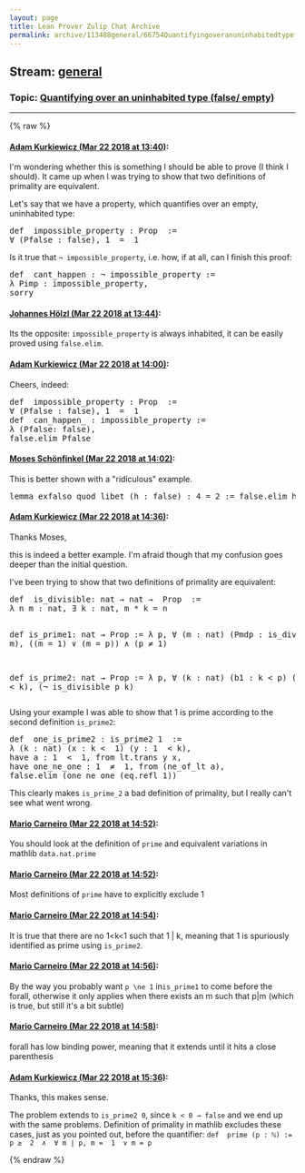 ```yaml
---
layout: page
title: Lean Prover Zulip Chat Archive 
permalink: archive/113488general/66754Quantifyingoveranuninhabitedtypefalseempty.html
---
```


## Stream: [general](index.html)
### Topic: [Quantifying over an uninhabited type (false/ empty)](66754Quantifyingoveranuninhabitedtypefalseempty.html)

---


{% raw %}
#### [ Adam Kurkiewicz (Mar 22 2018 at 13:40)](https://leanprover.zulipchat.com/#narrow/stream/113488-general/topic/Quantifying%20over%20an%20uninhabited%20type%20%28false/%20empty%29/near/124058931):
<p>I'm wondering whether this is something I should be able to prove (I think I should). It came up when I was trying to show that two definitions of primality are equivalent.</p>
<p>Let's say that we have a property, which quantifies over an empty, uninhabited type:</p>
<div class="codehilite"><pre><span></span>def  impossible_property : Prop  :=
∀ (Pfalse : false), 1  =  1
</pre></div>


<p>Is it true that <code>¬ impossible_property</code>, i.e. how, if at all, can I finish this proof:</p>
<div class="codehilite"><pre><span></span>def  cant_happen : ¬ impossible_property :=
λ Pimp : impossible_property,
sorry
</pre></div>

#### [ Johannes Hölzl (Mar 22 2018 at 13:44)](https://leanprover.zulipchat.com/#narrow/stream/113488-general/topic/Quantifying%20over%20an%20uninhabited%20type%20%28false/%20empty%29/near/124059054):
<p>Its the opposite: <code>impossible_property</code> is always inhabited, it can be easily proved using <code>false.elim</code>.</p>

#### [ Adam Kurkiewicz (Mar 22 2018 at 14:00)](https://leanprover.zulipchat.com/#narrow/stream/113488-general/topic/Quantifying%20over%20an%20uninhabited%20type%20%28false/%20empty%29/near/124059575):
<p>Cheers, indeed:</p>
<div class="codehilite"><pre><span></span>def  impossible_property : Prop  :=
∀ (Pfalse : false), 1  =  1
def  can_happen_ : impossible_property :=
λ (Pfalse: false),
false.elim Pfalse
</pre></div>

#### [ Moses Schönfinkel (Mar 22 2018 at 14:02)](https://leanprover.zulipchat.com/#narrow/stream/113488-general/topic/Quantifying%20over%20an%20uninhabited%20type%20%28false/%20empty%29/near/124059651):
<p>This is better shown with a "ridiculous" example. </p>
<div class="codehilite"><pre><span></span><span class="kn">lemma</span> <span class="n">exfalso_quod_libet</span> <span class="o">(</span><span class="n">h</span> <span class="o">:</span> <span class="n">false</span><span class="o">)</span> <span class="o">:</span> <span class="mi">4</span> <span class="bp">=</span> <span class="mi">2</span> <span class="o">:=</span> <span class="n">false</span><span class="bp">.</span><span class="n">elim</span> <span class="n">h</span>
</pre></div>

#### [ Adam Kurkiewicz (Mar 22 2018 at 14:36)](https://leanprover.zulipchat.com/#narrow/stream/113488-general/topic/Quantifying%20over%20an%20uninhabited%20type%20%28false/%20empty%29/near/124060858):
<p>Thanks Moses,</p>
<p>this is indeed a better example. I'm afraid though that my confusion goes deeper than the initial question.</p>
<p>I've been trying to show that two definitions of primality are equivalent:</p>
<div class="codehilite"><pre><span></span>def  is_divisible: nat → nat →  Prop  :=
λ n m : nat, ∃ k : nat, m * k = n

def  is_prime1: nat →  Prop  :=
λ p, ∀ (m : nat) (Pmdp : is_divisible p m), ((m =  1) ∨ (m = p)) ∧ (p ≠  1)

def  is_prime2: nat →  Prop  :=
λ p, ∀ (k : nat) (b1 : k &lt; p) (b2 : 1  &lt; k), (¬ is_divisible p k)
</pre></div>


<p>Using your example I was able to show that 1 is prime according to the second definition <code>is_prime2</code>:</p>
<div class="codehilite"><pre><span></span>def  one_is_prime2 : is_prime2 1  :=
λ (k : nat) (x : k &lt;  1) (y : 1  &lt; k),
have a : 1  &lt;  1, from lt.trans y x,
have one_ne_one : 1  ≠  1, from (ne_of_lt a),
false.elim (one_ne_one (eq.refl 1))
</pre></div>


<p>This clearly makes <code>is_prime_2</code> a bad definition of primality, but I really can't see what went wrong.</p>

#### [ Mario Carneiro (Mar 22 2018 at 14:52)](https://leanprover.zulipchat.com/#narrow/stream/113488-general/topic/Quantifying%20over%20an%20uninhabited%20type%20%28false/%20empty%29/near/124061502):
<p>You should look at the definition of <code>prime</code> and equivalent variations in mathlib <code>data.nat.prime</code></p>

#### [ Mario Carneiro (Mar 22 2018 at 14:52)](https://leanprover.zulipchat.com/#narrow/stream/113488-general/topic/Quantifying%20over%20an%20uninhabited%20type%20%28false/%20empty%29/near/124061507):
<p>Most definitions of <code>prime</code> have to explicitly exclude 1</p>

#### [ Mario Carneiro (Mar 22 2018 at 14:54)](https://leanprover.zulipchat.com/#narrow/stream/113488-general/topic/Quantifying%20over%20an%20uninhabited%20type%20%28false/%20empty%29/near/124061570):
<p>It is true that there are no 1&lt;k&lt;1 such that 1 | k, meaning that 1 is spuriously identified as prime using <code>is_prime2</code>.</p>

#### [ Mario Carneiro (Mar 22 2018 at 14:56)](https://leanprover.zulipchat.com/#narrow/stream/113488-general/topic/Quantifying%20over%20an%20uninhabited%20type%20%28false/%20empty%29/near/124061651):
<p>By the way you probably want <code>p \ne 1</code> in<code>is_prime1</code> to come before the forall, otherwise it only applies when there exists an m such that p|m (which is true, but still it's a bit subtle)</p>

#### [ Mario Carneiro (Mar 22 2018 at 14:58)](https://leanprover.zulipchat.com/#narrow/stream/113488-general/topic/Quantifying%20over%20an%20uninhabited%20type%20%28false/%20empty%29/near/124061716):
<p>forall has low binding power, meaning that it extends until it hits a close parenthesis</p>

#### [ Adam Kurkiewicz (Mar 22 2018 at 15:36)](https://leanprover.zulipchat.com/#narrow/stream/113488-general/topic/Quantifying%20over%20an%20uninhabited%20type%20%28false/%20empty%29/near/124063178):
<p>Thanks, this makes sense. </p>
<p>The problem extends to <code>is_prime2 0</code>, since <code>k &lt; 0 → false</code> and we end up with the same problems. Definition of primality in mathlib excludes  these cases, just as you pointed out, before the quantifier:  <code>def  prime (p : ℕ) := p ≥  2  ∧  ∀ m ∣ p, m =  1  ∨ m = p</code></p>


{% endraw %}
